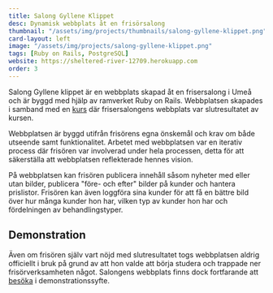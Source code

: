 ```yaml
---
title: Salong Gyllene Klippet
desc: Dynamisk webbplats åt en frisörsalong
thumbnail: "/assets/img/projects/thumbnails/salong-gyllene-klippet.png"
card-layout: left
image: "/assets/img/projects/salong-gyllene-klippet.png"
tags: [Ruby on Rails, PostgreSQL]
website: https://sheltered-river-12709.herokuapp.com
order: 3
---
```

Salong Gyllene klippet är en webbplats skapad åt en frisersalong i Umeå och är byggd med hjälp av ramverket Ruby on Rails. Webbplatsen skapades i samband med en [kurs](https://www.miun.se/utbildning/Kurser/Sok-kursplan/kursplan/?kursplanid=14417) där frisersalongens webbplats var slutresultatet av kursen.

Webbplatsen är byggd utifrån frisörens egna önskemål och krav om både utseende samt funktionalitet. Arbetet med webbplatsen var en iterativ process där frisören var involverad under hela processen, detta för att säkerställa att webbplatsen reflekterade hennes vision.

På webbplatsen kan frisören publicera innehåll såsom nyheter med eller utan bilder, publicera "före- och efter" bilder på kunder och hantera prislistor. Frisören kan även loggföra sina kunder för att få en bättre bild över hur många kunder hon har, vilken typ av kunder hon har och fördelningen av behandlingstyper. 

## Demonstration
Även om frisören själv vart nöjd med slutresultatet togs webbplatsen aldrig officiellt i bruk på grund av att hon valde att börja studera och trappade ner frisörverksamheten något. Salongens webbplats finns dock fortfarande att [besöka](https://sheltered-river-12709.herokuapp.com) i demonstrationssyfte.
